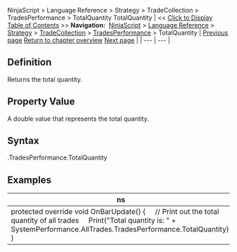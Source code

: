 ﻿
NinjaScript > Language Reference > Strategy > TradeCollection > TradesPerformance > TotalQuantity
TotalQuantity
| << [Click to Display Table of Contents](totalquantity.md) >> **Navigation:**     [NinjaScript](ninjascript.md) > [Language Reference](language_reference_wip.md) > [Strategy](strategy.md) > [TradeCollection](tradecollection.md) > [TradesPerformance](tradesperformance.md) > TotalQuantity | [Previous page](totalcommission.md) [Return to chapter overview](tradesperformance.md) [Next page](totalslippage.md) |
| --- | --- |
## Definition
Returns the total quantity.
 
## Property Value
A double value that represents the total quantity.
 
## Syntax
<TradeCollection>.TradesPerformance.TotalQuantity

## Examples
| ns |
| --- |
| protected override void OnBarUpdate() {      // Print out the total quantity of all trades      Print("Total quantity is: " + SystemPerformance.AllTrades.TradesPerformance.TotalQuantity); } |

 
